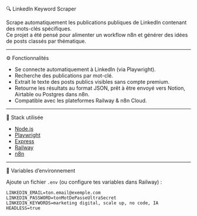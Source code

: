 🔍 LinkedIn Keyword Scraper

Scrape automatiquement les publications publiques de LinkedIn contenant des mots-clés spécifiques.  
Ce projet a été pensé pour alimenter un workflow n8n et générer des idées de posts classés par thématique.

---

⚙️ Fonctionnalités

- Se connecte automatiquement à LinkedIn (via Playwright).
- Recherche des publications par mot-clé.
- Extrait le texte des posts publics visibles sans compte premium.
- Retourne les résultats au format JSON, prêt à être envoyé vers Notion, Airtable ou Postgres dans n8n.
- Compatible avec les plateformes Railway & n8n Cloud.

---

🧱 Stack utilisée

- [Node.js](https://nodejs.org/)
- [Playwright](https://playwright.dev/)
- [Express](https://expressjs.com/)
- [Railway](https://railway.app/)
- [n8n](https://n8n.io/)

---

 🔧 Variables d’environnement

Ajoute un fichier `.env` (ou configure tes variables dans Railway) :

```env
LINKEDIN_EMAIL=ton.email@exemple.com
LINKEDIN_PASSWORD=tonMotDePasseUltraSecret
LINKEDIN_KEYWORDS=marketing digital, scale up, no code, IA
HEADLESS=true
